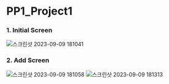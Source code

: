 # PP1_Project1
### 1. Initial Screen
![스크린샷 2023-09-09 181041](https://github.com/yoomin-hwang/PP1_Project1/assets/134265429/54c1027c-f4cd-483f-ac02-a3801855bff5)
### 2. Add Screen
![스크린샷 2023-09-09 181058](https://github.com/yoomin-hwang/PP1_Project1/assets/134265429/b5b7d074-9f88-451d-ab74-5d2ca06ebe44)
![스크린샷 2023-09-09 181313](https://github.com/yoomin-hwang/PP1_Project1/assets/134265429/53eeec20-8a69-4b4b-b806-95c6214a9d7f)
